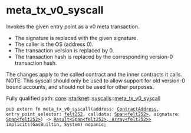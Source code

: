 # meta_tx_v0_syscall

Invokes the given entry point as a v0 meta transaction.
- The signature is replaced with the given signature.
- The caller is the OS (address 0).
- The transaction version is replaced by 0.
- The transaction hash is replaced by the corresponding version-0 transaction hash.

The changes apply to the called contract and the inner contracts it calls.
NOTE: This syscall should only be used to allow support for old version-0 bound accounts,
and should not be used for other purposes.

Fully qualified path: [core](./core.md)::[starknet](./core-starknet.md)::[syscalls](./core-starknet-syscalls.md)::[meta_tx_v0_syscall](./core-starknet-syscalls-meta_tx_v0_syscall.md)

<pre><code class="language-cairo">pub extern fn meta_tx_v0_syscall(address: <a href="core-starknet-contract_address-ContractAddress.html">ContractAddress</a>, entry_point_selector: <a href="core-felt252.html">felt252</a>, calldata: <a href="core-array-Span.html">Span&lt;felt252&gt;</a>, signature: <a href="core-array-Span.html">Span&lt;felt252&gt;</a>) -&gt; <a href="core-result-Result.html">Result&lt;Span&lt;felt252&gt;, Array&lt;felt252&gt;&gt;</a> implicits(GasBuiltin, System) nopanic;</code></pre>

